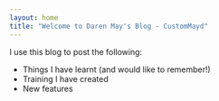 ```yaml
---
layout: home
title: "Welcome to Daren May's Blog - CustomMayd"
---
```


I use this blog to post the following:

* Things I have learnt (and would like to remember!)
* Training I have created
* New features